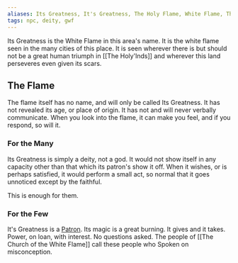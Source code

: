 ```yaml
---
aliases: Its Greatness, It's Greatness, The Holy Flame, White Flame, The Great White Flame
tags: npc, deity, gwf
---
```


Its Greatness is the White Flame in this area's name. It is the white flame seen in the many cities of this place. It is seen wherever there is but should not be a great human triumph in [[The Holy'lnds]] and wherever this land perseveres even given its scars.

## The Flame
The flame itself has no name, and will only be called Its Greatness. It has not revealed its age, or place of origin. It has not and will never verbally communicate. When you look into the flame, it can make you feel, and if you respond, so will it. 

### For the Many
Its Greatness is simply a deity, not a god. It would not show itself in any capacity other than that which its patron's show it off. When it wishes, or is perhaps satisfied, it would perform a small act, so normal that it goes unnoticed except by the faithful.

This is enough for them.

### For the Few

It's Greatness is a [Patron](http://dnd5e.wikidot.com/warlock). Its magic is a great burning. It gives and it takes. Power, on loan, with interest. No questions asked. The people of [[The Church of the White Flame]] call these people who  Spoken on misconception. 